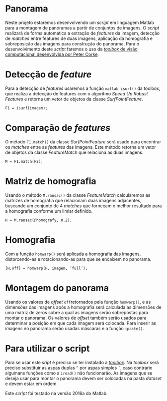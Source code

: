 # Panorama

Neste projeto estaremos desenvolvendo um *script* em linguagem Matlab para a montagem de panoramas a partir de conjuntos de imagens. O *script* realizará de forma automática a extração de *features* da imagem, detecção de *matches* entre features de duas imagens, aplicação da homografia e sobreposição das imagens para construção do panorama. Para o desenvolvimento deste *script* faremos o uso da [*toolbox* de visão computacional desenvolvida por Peter Corke](http://petercorke.com/wordpress/toolboxes/machine-vision-toolbox).

# Detecção de *feature*

Para a detecção de *features* usaremos a função ```matlab isurf()``` da toolbox, que realiza a detecção de features com o algoritmo *Speed Up Robust Features* e retorna um vetor de objetos da classe *SurfPointFeature*.

```
F1 = isurf(imagem);
```

# Comparação de *features*

O método ```F1.match()``` da classe *SurfPointFeature* será usado para encontrar os *matches* entre as *features* das imagens. Este método retorna um vetor de objetos da classe *FeatureMatch* que relaciona as duas imagens.

```
M = F1.match(F2);
```

# Matriz de homografia

Usando o método ```M.ransac()``` da classe *FeatureMatch* calcularemos as matrizes de homografia que relacionam duas imagens adjacentes, buscando um conjunto de 4 *matches* que forneçam o melhor resultado para a homografia conforme um limiar definido.

```
H = M.ransac(@homografy, 0.2);
```

# Homografia

Com a função ```homwarp()``` será aplicada a homografia das imagens, distorcendo-as e rotacionando-as para que se encaixem no panorama.

```
[H,off] = homwarp(H, imagem, ‘full’);
```

# Montagem do panorama

Usando os valores de *offset* ```off```retornados pela função ```homwarp()```, e as dimensões das imagens após a homografia será calculada as dimensões de uma matriz de zeros sobre a qual as imagens serão sobrepostas para montar o panorama. Os valores de *offset* também serão usados para determinar a posição em que cada imagem será colocada. Para inserir as imagens no panorama serão usadas máscaras e a função ```ipaste()```.

# Para utilizar o script

Para se usar este *sript* é preciso se ter instalado a [*toolbox*](http://petercorke.com/wordpress/toolboxes/machine-vision-toolbox). Na *toolbox* será preciso substituir as aspas duplas ```”``` por aspas simples ```’```, caso contrário algumans funções como a ```iread()``` não funcionarão. As imagens que se deseja usar para montar o panorama devem ser colocadas na pasta *dataset* e devem estar em ordem.

Este *script* foi testado na versão 2016a do Matlab.
